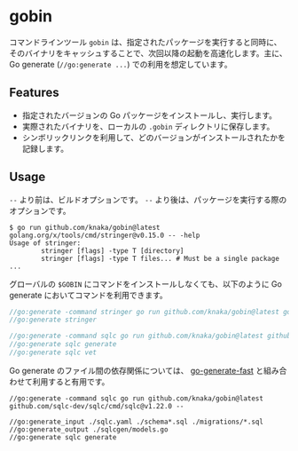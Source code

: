 # gobin

コマンドラインツール `gobin` は、指定されたパッケージを実行すると同時に、そのバイナリをキャッシュすることで、次回以降の起動を高速化します。主に、Go generate (`//go:generate ...`) での利用を想定しています。

## Features

- 指定されたバージョンの Go パッケージをインストールし、実行します。
- 実際されたバイナリを、ローカルの `.gobin` ディレクトリに保存します。
- シンボリックリンクを利用して、どのバージョンがインストールされたかを記録します。

## Usage

`--` より前は、ビルドオプションです。 `--` より後は、パッケージを実行する際のオプションです。

```
$ go run github.com/knaka/gobin@latest golang.org/x/tools/cmd/stringer@v0.15.0 -- -help
Usage of stringer:
        stringer [flags] -type T [directory]
        stringer [flags] -type T files... # Must be a single package
...
```

グローバルの `$GOBIN` にコマンドをインストールしなくても、以下のように Go generate においてコマンドを利用できます。

```go
//go:generate -command stringer go run github.com/knaka/gobin@latest golang.org/x/tools/cmd/stringer@v0.15.0 --
//go:generate stringer

//go:generate -command sqlc go run github.com/knaka/gobin@latest github.com/sqlc-dev/sqlc/cmd/sqlc@v1.22.0 --
//go:generate sqlc generate
//go:generate sqlc vet
```

Go generate のファイル間の依存関係については、 [go-generate-fast](https://github.com/oNaiPs/go-generate-fast) と組み合わせて利用すると有用です。

```gotemplate
//go:generate -command sqlc go run github.com/knaka/gobin@latest github.com/sqlc-dev/sqlc/cmd/sqlc@v1.22.0 --

//go:generate_input ./sqlc.yaml ./schema*.sql ./migrations/*.sql
//go:generate_output ./sqlcgen/models.go
//go:generate sqlc generate
```
